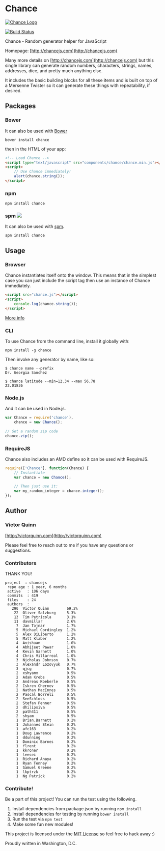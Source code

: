 # Chance

[![Chance Logo](http://chancejs.com/logo.png)](http://chancejs.com)

[![Build Status](https://travis-ci.org/victorquinn/chancejs.png)](https://travis-ci.org/victorquinn/chancejs)

Chance - Random generator helper for JavaScript

Homepage: [http://chancejs.com](http://chancejs.com)

Many more details on [http://chancejs.com](http://chancejs.com) but this single
library can generate random numbers, characters, strings, names, addresses,
dice, and pretty much anything else.

It includes the basic building blocks for all these items and is built on top
of a Mersenne Twister so it can generate these things with repeatability, if
desired.

## Packages

### Bower

It can also be used with [Bower](http://bower.io)

```
bower install chance
```

then in the HTML of your app:

```html
<!-- Load Chance -->
<script type="text/javascript" src="components/chance/chance.min.js"></script>
<script>
    // Use Chance immediately!
    alert(chance.string());
</script>
```

### npm

```shell
npm install chance
```

### spm [![](http://spmjs.io/badge/chance)](http://spmjs.io/package/chance)

It can also be used with [spm](http://spmjs.io/package/chance).

```
spm install chance
```

## Usage

### Browser

Chance instantiates itself onto the window. This means that in the simplest case you can just include the script tag then use an instance of Chance immediately.

```html
<script src="chance.js"></script>
<script>
    console.log(chance.string());
</script>
```

[More info](http://chancejs.com#browser)

### CLI

To use Chance from the command line, install it globally with:

```shell
npm install -g chance
```

Then invoke any generator by name, like so:

```shell
$ chance name --prefix
Dr. Georgia Sanchez

$ chance latitude --min=12.34 --max 56.78
22.01836
```

### Node.js

And it can be used in Node.js.

```js
var Chance = require('chance'),
    chance = new Chance();
    
// Get a random zip code
chance.zip();
```

### RequireJS

Chance also includes an AMD define so it can be used with RequireJS.

```js
require(['Chance'], function(Chance) {
    // Instantiate
    var chance = new Chance();
   
    // Then just use it:
    var my_random_integer = chance.integer();
});
```

## Author
### Victor Quinn
[http://victorquinn.com](http://victorquinn.com)

Please feel free to reach out to me if you have any questions or suggestions.

### Contributors

THANK YOU!

```
project  : chancejs
 repo age : 1 year, 6 months
 active   : 106 days
 commits  : 419
 files    : 24
 authors  :
   290	Victor Quinn        69.2%
    22	Oliver Salzburg     5.3%
    13	Tim Petricola       3.1%
    11	davmillar           2.6%
     7	Jan Tojnar          1.7%
     5	Michael Cordingley  1.2%
     5	Alex DiLiberto      1.2%
     5	Matt Klaber         1.2%
     4	Avishaan            1.0%
     4	Abhijeet Pawar      1.0%
     4	Kevin Garnett       1.0%
     4	Chris Villarreal    1.0%
     3	Nicholas Johnson    0.7%
     3	Alexandr Lozovyuk   0.7%
     3	qjcg                0.7%
     2	xshyamx             0.5%
     2	Adam Krebs          0.5%
     2	Andreas Koeberle    0.5%
     2	Iskren Chernev      0.5%
     2	Nathan MacInnes     0.5%
     2	Pascal Borreli      0.5%
     2	SeeSchloss          0.5%
     2	Stefan Penner       0.5%
     2	dhilipsiva          0.5%
     2	path411             0.5%
     2	shyam               0.5%
     1	Brian.Barnett       0.2%
     1	Johannes Stein      0.2%
     1	afc163              0.2%
     1	Doug Lawrence       0.2%
     1	ddunning            0.2%
     1	Dominic Barnes      0.2%
     1	flrent              0.2%
     1	kkroner             0.2%
     1	leesei              0.2%
     1	Richard Anaya       0.2%
     1	Ryan Tenney         0.2%
     1	Samuel Greene       0.2%
     1	lkptrzk             0.2%
     1	Ng Patrick          0.2%
```

### Contribute! 

Be a part of this project! You can run the test using the following.
1. Install dependencies from package.json by running `npm install`
2. Install dependencies for testing by running `bower install`
3. Run the test via `npm test`
4. Make some fun new modules!

This project is licensed under the [MIT License](http://en.wikipedia.org/wiki/MIT_License) so feel free to hack away :)

Proudly written in Washington, D.C.
